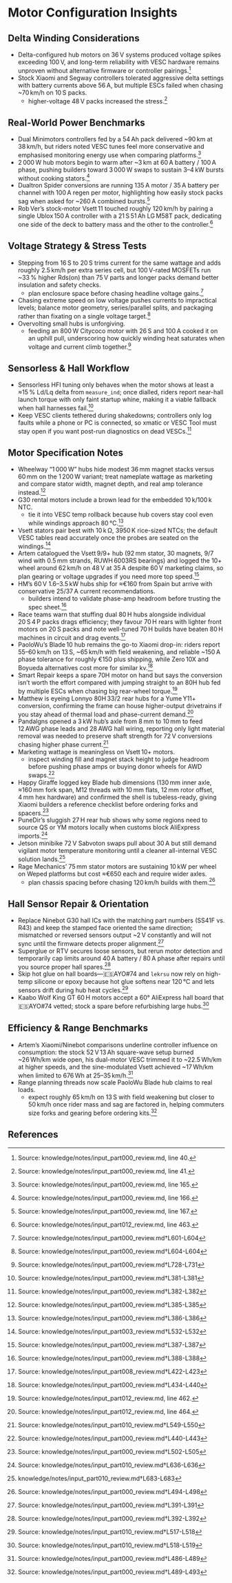# Motor Configuration Insights

## Delta Winding Considerations

- Delta-configured hub motors on 36 V systems produced voltage spikes exceeding 100 V, and long-term reliability with VESC hardware remains unproven without alternative firmware or controller pairings.[^delta_spikes]
- Stock Xiaomi and Segway controllers tolerated aggressive delta settings with battery currents above 56 A, but multiple ESCs failed when chasing ~70 km/h on 10 S packs.
  - higher-voltage 48 V packs increased the stress.[^delta_failures]

## Real-World Power Benchmarks

- Dual Minimotors controllers fed by a 54 Ah pack delivered ~90 km at 38 km/h, but riders noted VESC tunes feel more conservative and emphasised monitoring energy use when comparing platforms.[^minimotors_range]
- 2 000 W hub motors begin to warm after ~3 km at 60 A battery / 100 A phase, pushing builders toward 3 000 W swaps to sustain 3–4 kW bursts without cooking stators.[^2000w_heat]
- Dualtron Spider conversions are running 135 A motor / 35 A battery per channel with 100 A regen per motor, highlighting how easily stock packs sag when asked for ~260 A combined bursts.[^spider_current]
- Rob Ver’s stock-motor Vsett 11 touched roughly 120 km/h by pairing a single Ublox 150 A controller with a 21 S 51 Ah LG M58T pack, dedicating one side of the deck to battery mass and the other to the controller.[^rob_vsett120]

## Voltage Strategy & Stress Tests

- Stepping from 16 S to 20 S trims current for the same wattage and adds roughly 2.5 km/h per extra series cell, but 100 V-rated MOSFETs run ~33 % higher Rds(on) than 75 V parts and longer packs demand better insulation and safety checks.
  - plan enclosure space before chasing headline voltage gains.[^1]
- Chasing extreme speed on low voltage pushes currents to impractical levels; balance motor geometry, series/parallel splits, and packaging rather than fixating on a single voltage target.[^2]
- Overvolting small hubs is unforgiving.
  - feeding an 800 W Citycoco motor with 26 S and 100 A cooked it on an uphill pull, underscoring how quickly winding heat saturates when voltage and current climb together.[^3]

## Sensorless & Hall Workflow

- Sensorless HFI tuning only behaves when the motor shows at least a ≈15 % Ld/Lq delta from `measure_ind`; once dialled, riders report near-hall launch torque with only faint startup whine, making it a viable fallback when hall harnesses fail.[^4]
- Keep VESC clients tethered during shakedowns; controllers only log faults while a phone or PC is connected, so xmatic or VESC Tool must stay open if you want post-run diagnostics on dead VESCs.[^5]

## Motor Specification Notes

- Wheelway “1 000 W” hubs hide modest 36 mm magnet stacks versus 60 mm on the 1 200 W variant; treat nameplate wattage as marketing and compare stator width, magnet depth, and real amp tolerance instead.[^6]
- G30 rental motors include a brown lead for the embedded 10 k/100 k NTC.
  - tie it into VESC temp rollback because hub covers stay cool even while windings approach 80 °C.[^7]
- Vsett stators pair best with 10 k Ω, 3950 K rice-sized NTCs; the default VESC tables read accurately once the probes are seated on the windings.[^vsett_ntc]
- Artem catalogued the Vsett 9/9+ hub (92 mm stator, 30 magnets, 9/7 wind with 0.5 mm strands, RUWH 6003RS bearings) and logged the 10+ wheel around 62 km/h on 48 V at 35 A despite 60 V marketing claims, so plan gearing or voltage upgrades if you need more top speed.[^8]
- HM’s 60 V 1.6–3.5 kW hubs ship for ≈€160 from Spain but arrive with conservative 25/37 A current recommendations.
  - builders intend to validate phase-amp headroom before trusting the spec sheet.[^9]
- Race teams warn that stuffing dual 80 H hubs alongside individual 20 S 4 P packs drags efficiency; they favour 70 H rears with lighter front motors on 20 S packs and note well-tuned 70 H builds have beaten 80 H machines in circuit and drag events.[^70h_vs_80h]
- PaoloWu’s Blade 10 hub remains the go-to Xiaomi drop-in: riders report 55–60 km/h on 13 S, ~65 km/h with field weakening, and reliable ~150 A phase tolerance for roughly €150 plus shipping, while Zero 10X and Boyueda alternatives cost more for similar kv.[^10]
- Smart Repair keeps a spare 70H motor on hand but says the conversion isn’t worth the effort compared with jumping straight to an 80H hub fed by multiple ESCs when chasing big rear-wheel torque.[^smart_70h]
- Matthew is eyeing Lonnyo 80H 33/2 rear hubs for a Yume Y11+ conversion, confirming the frame can house higher-output drivetrains if you stay ahead of thermal load and phase-current demand.[^lonnyo_y11]
- Pandalgns opened a 3 kW hub’s axle from 8 mm to 10 mm to feed 12 AWG phase leads and 28 AWG hall wiring, reporting only light material removal was needed to preserve shaft strength for 72 V conversions chasing higher phase current.[^axle-drill]
- Marketing wattage is meaningless on Vsett 10+ motors.
  - inspect winding fill and magnet stack height to judge headroom before pushing phase amps or buying donor wheels for AWD swaps.[^11]
- Happy Giraffe logged key Blade hub dimensions (130 mm inner axle, ≈160 mm fork span, M12 threads with 10 mm flats, 12 mm rotor offset, 4 mm hex hardware) and confirmed the shell is tubeless-ready, giving Xiaomi builders a reference checklist before ordering forks and spacers.[^12]
- PuneDir’s sluggish 27 H rear hub shows why some regions need to source QS or YM motors locally when customs block AliExpress imports.[^pundir-27h]
- Jetson minibike 72 V Sabvoton swaps pull about 30 A but still demand vigilant motor temperature monitoring until a cleaner all-internal VESC solution lands.[^jetson-minibike]
- Rage Mechanics’ 75 mm stator motors are sustaining 10 kW per wheel on Weped platforms but cost ≈€650 each and require wider axles.
  - plan chassis spacing before chasing 120 km/h builds with them.[^13]

## Hall Sensor Repair & Orientation

- Replace Ninebot G30 hall ICs with the matching part numbers (SS41F vs. R43) and keep the stamped face oriented the same direction; mismatched or reversed sensors output ~2 V constantly and will not sync until the firmware detects proper alignment.[^14]
- Superglue or RTV secures loose sensors, but rerun motor detection and temporarily cap limits around 40 A battery / 80 A phase after repairs until you source proper hall spares.[^15]
- Skip hot glue on hall boards—🇪🇸AYO#74 and `lekrsu` now rely on high-temp silicone or epoxy because hot glue softens near 120 °C and lets sensors drift during hub heat cycles.[^hall-adhesive]
- Kaabo Wolf King GT 60 H motors accept a 60° AliExpress hall board that 🇪🇸AYO#74 vetted; stock a spare before refurbishing large hubs.[^wolf-hall]

## Efficiency & Range Benchmarks

- Artem’s Xiaomi/Ninebot comparisons underline controller influence on consumption: the stock 52 V 13 Ah square-wave setup burned ~26 Wh/km wide open, his dual-motor VESC trimmed it to ~22.5 Wh/km at higher speeds, and the sine-modulated Vsett achieved ~17 Wh/km when limited to 676 Wh at 25–35 km/h.[^16]
- Range planning threads now scale PaoloWu Blade hub claims to real loads.
  - expect roughly 65 km/h on 13 S with field weakening but closer to 50 km/h once rider mass and sag are factored in, helping commuters size forks and gearing before ordering kits.[^17]

[^delta_spikes]: Source: knowledge/notes/input_part000_review.md, line 40.
[^delta_failures]: Source: knowledge/notes/input_part000_review.md, line 41.
[^minimotors_range]: Source: knowledge/notes/input_part000_review.md, line 165.
[^2000w_heat]: Source: knowledge/notes/input_part000_review.md, line 166.
[^spider_current]: Source: knowledge/notes/input_part000_review.md, line 167.


## References

[^1]: Source: knowledge/notes/input_part000_review.md†L601-L604
[^2]: Source: knowledge/notes/input_part000_review.md†L604-L604
[^3]: Source: knowledge/notes/input_part000_review.md†L728-L731
[^4]: Source: knowledge/notes/input_part000_review.md†L381-L381
[^5]: Source: knowledge/notes/input_part000_review.md†L382-L382
[^6]: Source: knowledge/notes/input_part000_review.md†L385-L385
[^7]: Source: knowledge/notes/input_part000_review.md†L386-L386
[^vsett_ntc]: Source: knowledge/notes/input_part003_review.md†L532-L532
[^8]: Source: knowledge/notes/input_part000_review.md†L387-L387
[^9]: Source: knowledge/notes/input_part000_review.md†L388-L388
[^10]: Source: knowledge/notes/input_part000_review.md†L434-L440
[^70h_vs_80h]: Source: knowledge/notes/input_part008_review.md†L422-L423
[^11]: Source: knowledge/notes/input_part000_review.md†L440-L443
[^12]: Source: knowledge/notes/input_part000_review.md†L502-L505
[^13]: Source: knowledge/notes/input_part000_review.md†L494-L498
[^14]: Source: knowledge/notes/input_part000_review.md†L391-L391
[^15]: Source: knowledge/notes/input_part000_review.md†L392-L392
[^hall-adhesive]: Source: knowledge/notes/input_part010_review.md†L517-L518
[^wolf-hall]: Source: knowledge/notes/input_part010_review.md†L518-L519
[^axle-drill]: Source: knowledge/notes/input_part010_review.md†L549-L550
[^pundir-27h]: Source: knowledge/notes/input_part010_review.md†L636-L636
[^16]: Source: knowledge/notes/input_part000_review.md†L486-L489
[^17]: Source: knowledge/notes/input_part000_review.md†L489-L493
[^rob_vsett120]: Source: knowledge/notes/input_part012_review.md, line 463.
[^smart_70h]: Source: knowledge/notes/input_part012_review.md, line 462.
[^lonnyo_y11]: Source: knowledge/notes/input_part012_review.md, line 464.

[^jetson-minibike]: knowledge/notes/input_part010_review.md†L683-L683

